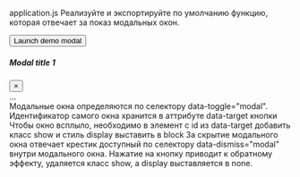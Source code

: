 application.js
Реализуйте и экспортируйте по умолчанию функцию, которая отвечает за показ модальных окон.

<button type="button" class="btn btn-primary" data-toggle="modal" data-target="#exampleModal">
  Launch demo modal
</button>
<div class="modal fade" id="exampleModal">
  <div class="modal-dialog" role="document">
    <div class="modal-content">
      <div class="modal-header">
        <h5 class="modal-title" id="exampleModalLabel">Modal title 1</h5>
        <button type="button" class="close" data-dismiss="modal" aria-label="Close">
          <span aria-hidden="true">&times;</span>
        </button>
      </div>
      <div class="modal-body">
        ...
      </div>
    </div>
  </div>
</div>
Модальные окна определяются по селектору data-toggle="modal".
Идентификатор самого окна хранится в аттрибуте data-target кнопки
Чтобы окно всплыло, необходимо в элемент с id из data-target добавить класс show и стиль display выставить в block
За скрытие модального окна отвечает крестик доступный по селектору data-dismiss="modal" внутри модального окна. Нажатие на кнопку приводит к обратному эффекту, удаляется класс show, а display выставляется в none.